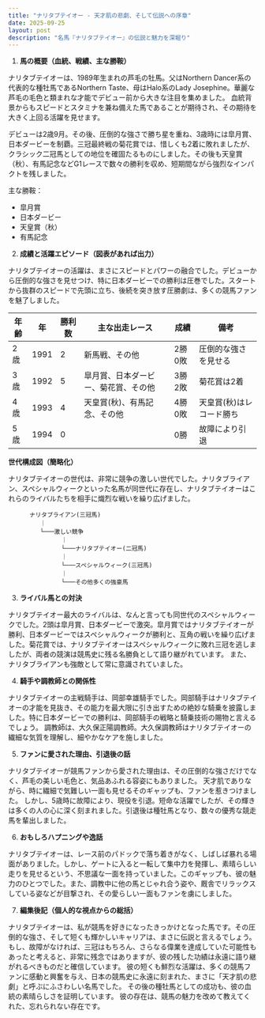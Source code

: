 ```yaml
---
title: "ナリタブテイオー - 天才肌の悲劇、そして伝説への序章"
date: 2025-09-25
layout: post
description: "名馬『ナリタブテイオー』の伝説と魅力を深堀り"
---
```


1. **馬の概要（血統、戦績、主な勝鞍）**

ナリタブテイオーは、1989年生まれの芦毛の牡馬。父はNorthern Dancer系の代表的な種牡馬であるNorthern Taste、母はHalo系のLady Josephine。華麗な芦毛の毛色と類まれな才能でデビュー前から大きな注目を集めました。  血統背景からもスピードとスタミナを兼ね備えた馬であることが期待され、その期待を大きく上回る活躍を見せます。

デビューは2歳9月。その後、圧倒的な強さで勝ち星を重ね、3歳時には皐月賞、日本ダービーを制覇。三冠最終戦の菊花賞では、惜しくも2着に敗れましたが、クラシック二冠馬としての地位を確固たるものにしました。その後も天皇賞（秋）、有馬記念などG1レースで数々の勝利を収め、短期間ながら強烈なインパクトを残しました。

主な勝鞍：
* 皐月賞
* 日本ダービー
* 天皇賞（秋）
* 有馬記念


2. **成績と活躍エピソード（図表があれば出力）**

ナリタブテイオーの活躍は、まさにスピードとパワーの融合でした。デビューから圧倒的な強さを見せつけ、特に日本ダービーでの勝利は圧巻でした。スタートから抜群のスピードで先頭に立ち、後続を突き放す圧勝劇は、多くの競馬ファンを魅了しました。


| 年齢 | 年 | 勝利数 | 主な出走レース | 成績 | 備考 |
|---|---|---|---|---|---|
| 2歳 | 1991 | 2 | 新馬戦、その他 | 2勝0敗 | 圧倒的な強さを見せる |
| 3歳 | 1992 | 5 | 皐月賞、日本ダービー、菊花賞、その他 | 3勝2敗 | 菊花賞は2着 |
| 4歳 | 1993 | 4 | 天皇賞(秋)、有馬記念、その他 | 4勝0敗 | 天皇賞(秋)はレコード勝ち |
| 5歳 | 1994 | 0 |  | 0勝 |  故障により引退 |


**世代構成図（簡略化）**

ナリタブテイオーの世代は、非常に競争の激しい世代でした。ナリタブライアン、スペシャルウィークといった名馬が同世代に存在し、ナリタブテイオーはこれらのライバルたちを相手に熾烈な戦いを繰り広げました。

```
      ナリタブライアン(三冠馬)
         ｜
         └───激しい競争
               ｜
               └───ナリタブテイオー(二冠馬)
               ｜
               └───スペシャルウィーク(三冠馬)
               ｜
               └───その他多くの強豪馬
```


3. **ライバル馬との対決**

ナリタブテイオー最大のライバルは、なんと言っても同世代のスペシャルウィークでした。2頭は皐月賞、日本ダービーで激突。皐月賞ではナリタブテイオーが勝利、日本ダービーではスペシャルウィークが勝利と、互角の戦いを繰り広げました。菊花賞では、ナリタブテイオーはスペシャルウィークに敗れ三冠を逃しましたが、両者の競演は競馬史に残る名勝負として語り継がれています。  また、ナリタブライアンも強敵として常に意識されていました。


4. **騎手や調教師との関係性**

ナリタブテイオーの主戦騎手は、岡部幸雄騎手でした。岡部騎手はナリタブテイオーの才能を見抜き、その能力を最大限に引き出すための絶妙な騎乗を披露しました。特に日本ダービーでの勝利は、岡部騎手の戦略と騎乗技術の賜物と言えるでしょう。  調教師は、大久保正陽調教師。大久保調教師はナリタブテイオーの繊細な気質を理解し、細やかなケアを施しました。


5. **ファンに愛された理由、引退後の話**

ナリタブテイオーが競馬ファンから愛された理由は、その圧倒的な強さだけでなく、芦毛の美しい毛色と、気品あふれる容姿にもありました。  天才肌でありながら、時に繊細で気難しい一面も見せるそのギャップも、ファンを惹きつけました。 しかし、5歳時に故障により、現役を引退。短命な活躍でしたが、その輝きは多くの人の心に深く刻まれました。引退後は種牡馬となり、数々の優秀な競走馬を輩出しました。


6. **おもしろハプニングや逸話**

ナリタブテイオーは、レース前のパドックで落ち着きがなく、しばしば暴れる場面がありました。しかし、ゲートに入ると一転して集中力を発揮し、素晴らしい走りを見せるという、不思議な一面を持っていました。このギャップも、彼の魅力のひとつでした。また、調教中に他の馬とじゃれ合う姿や、厩舎でリラックスしている姿などが目撃され、その愛らしい一面もファンを虜にしました。


7. **編集後記（個人的な視点からの総括）**

ナリタブテイオーは、私が競馬を好きになったきっかけとなった馬です。その圧倒的な強さ、そして短くも輝かしいキャリアは、まさに伝説と言えるでしょう。  もし、故障がなければ、三冠はもちろん、さらなる偉業を達成していた可能性もあったと考えると、非常に残念ではありますが、彼の残した功績は永遠に語り継がれるべきものだと確信しています。  彼の短くも鮮烈な活躍は、多くの競馬ファンに感動と興奮を与え、日本の競馬史に永遠に刻まれた、まさに「天才肌の悲劇」と呼ぶにふさわしい名馬でした。  その後の種牡馬としての成功も、彼の血統の素晴らしさを証明しています。  彼の存在は、競馬の魅力を改めて教えてくれた、忘れられない存在です。
